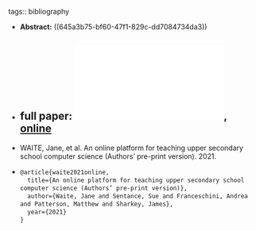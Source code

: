tags:: bibliography

- **Abstract:** ((645a3b75-bf60-47f1-829c-dd7084734da3))
- full paper: ![local copy](../assets/UKICER2021AUTHORVERSIONAnonlineplatformforteachinguppersecondary_1683634894230_0.pdf), [online](https://www.researchgate.net/profile/Andrea-Franceschini-5/publication/354571041_An_online_platform_for_teaching_upper_secondary_school_computer_science/links/618ba1e407be5f31b76250c5/An-online-platform-for-teaching-upper-secondary-school-computer-science.pdf)
	-
- WAITE, Jane, et al. An online platform for teaching upper secondary school computer science (Authors’ pre-print version). 2021.
- ```
  @article{waite2021online,
    title={An online platform for teaching upper secondary school computer science (Authors’ pre-print version)},
    author={Waite, Jane and Sentance, Sue and Franceschini, Andrea and Patterson, Matthew and Sharkey, James},
    year={2021}
  }
  ```